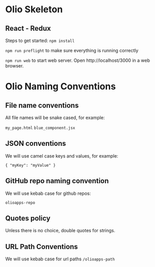 # Olio Skeleton

## React - Redux

Steps to get started: 
`npm install`

`npm run preflight` to make sure everything is running correctly

`npm run web` to start web server. Open http://localhost/3000 in a web browser.

# Olio Naming Conventions

## File name conventions

All file names will be snake cased, for example:

`my_page.html`
`blue_component.jsx`

## JSON conventions

We will use camel case keys and values, for example:

`
  {
      "myKey": "myValue"
  }
`
## GitHub repo naming convention

We will use kebab case for github repos:

`
   olioapps-repo
`

## Quotes policy

Unless there is no choice, double quotes for strings.

## URL Path Conventions

We will use kebab case for url paths
`
   /olioapps-path
`
